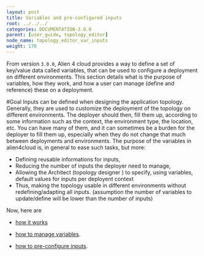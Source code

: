 ```yaml
---
layout: post
title: Variables and pre-configured inputs
root: ../../../
categories: DOCUMENTATION-3.0.0
parent: [user_guide, topology_editor]
node_name: topology_editor_var_inputs
weight: 170
---
```


From version `3.0.0`, Alien 4 cloud provides a way to define a set of key/value data called variables, that can be used to configure a deployment on different environments.
This section details what is the purpose of variables, how they work, and how a user can manage (define and reference) these on a deployment.

#Goal
Inputs can be defined when designing the application topology. Generally, they are used to customize the deployment of the topology on different environments. The deployer should then, fill them up, according to some information such as the context, the environment type, the location, etc. You can have many of them, and it can sometimes be a burden for the deployer to fill them up, especially when they do not change that much between deployments and environments.
The purpose of the variables in alien4cloud is, in general to ease such tasks, but more:

- Defining reusable informations for inputs,
- Reducing the number of inputs the deployer need to manage,
- Allowing the Architect (topology designer ) to specify, using variables, default values for inputs per deployent context
- Thus, making the topology usable in different environments without redefining/adapting all inputs. (assumption the number of variables to update/define will be lower than the number of inputs)

Now, here are

- [how it works](#/documentation/3.0.0/user_guide/inputs_vars/topology_editor_var_inputs_concept.html)

- [how to manage variables](#/documentation/3.0.0/user_guide/inputs_vars/topology_editor_manage_vars.html).

- [how to pre-configure inputs](#/documentation/3.0.0/user_guide/inputs_vars/topology_editor_preconf_inputs.html).
